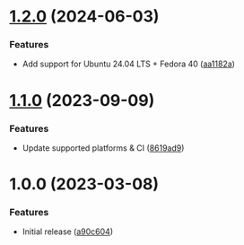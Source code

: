# [1.2.0](https://github.com/de-it-krachten/ansible-role-logrotate/compare/v1.1.0...v1.2.0) (2024-06-03)


### Features

* Add support for Ubuntu 24.04 LTS + Fedora 40 ([aa1182a](https://github.com/de-it-krachten/ansible-role-logrotate/commit/aa1182ad3a1deb4fb67c8d7c2f33c43c7fe65464))

# [1.1.0](https://github.com/de-it-krachten/ansible-role-logrotate/compare/v1.0.0...v1.1.0) (2023-09-09)


### Features

* Update supported platforms & CI ([8619ad9](https://github.com/de-it-krachten/ansible-role-logrotate/commit/8619ad925115ad254c73fd4f8d3f3e571617d16c))

# 1.0.0 (2023-03-08)


### Features

* Initial release ([a90c604](https://github.com/de-it-krachten/ansible-role-logrotate/commit/a90c604506b99d43b96c3dca44ad192f96e225fa))
